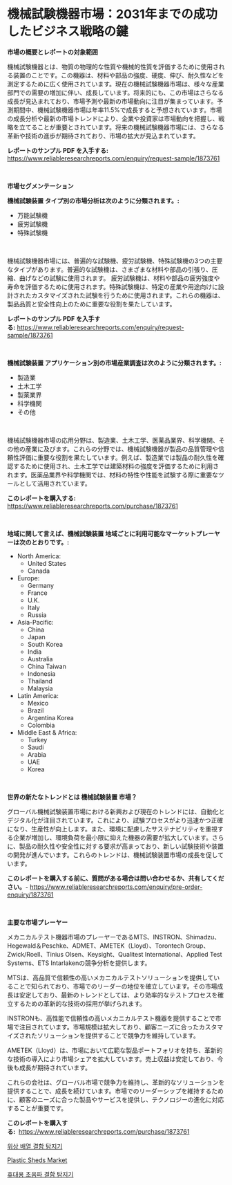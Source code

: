 <p><h1>機械試験機器市場：2031年までの成功したビジネス戦略の鍵</h1></p><p><strong>市場の概要とレポートの対象範囲</strong></p>
<p><p>機械試験機器とは、物質の物理的な性質や機械的性質を評価するために使用される装置のことです。この機器は、材料や部品の強度、硬度、伸び、耐久性などを測定するために広く使用されています。現在の機械試験機器市場は、様々な産業部門での需要の増加に伴い、成長しています。将来的にも、この市場はさらなる成長が見込まれており、市場予測や最新の市場動向に注目が集まっています。予測期間中、機械試験機器市場は年率11.5%で成長すると予想されています。市場の成長分析や最新の市場トレンドにより、企業や投資家は市場動向を把握し、戦略を立てることが重要とされています。将来の機械試験機器市場には、さらなる革新や技術の進歩が期待されており、市場の拡大が見込まれています。</p></p>
<p><strong>レポートのサンプル PDF を入手する:</strong> <a href="https://www.reliableresearchreports.com/enquiry/request-sample/1873761">https://www.reliableresearchreports.com/enquiry/request-sample/1873761</a></p>
<p>&nbsp;</p>
<p><strong>市場セグメンテーション</strong></p>
<p><strong>機械試験装置 タイプ別の市場分析は次のように分類されます。:</strong></p>
<p><ul><li>万能試験機</li><li>疲労試験機</li><li>特殊試験機</li></ul></p>
<p>&nbsp;</p>
<p><p>機械試験機器市場には、普遍的な試験機、疲労試験機、特殊試験機の3つの主要なタイプがあります。普遍的な試験機は、さまざまな材料や部品の引張り、圧縮、曲げなどの試験に使用されます。 疲労試験機は、材料や部品の疲労強度や寿命を評価するために使用されます。特殊試験機は、特定の産業や用途向けに設計されたカスタマイズされた試験を行うために使用されます。これらの機器は、製品品質と安全性向上のために重要な役割を果たしています。</p></p>
<p><strong>レポートのサンプル PDF を入手する:</strong>&nbsp;<a href="https://www.reliableresearchreports.com/enquiry/request-sample/1873761">https://www.reliableresearchreports.com/enquiry/request-sample/1873761</a></p>
<p>&nbsp;</p>
<p><strong> 機械試験装置 アプリケーション別の市場産業調査は次のように分類されます。:</strong></p>
<p><ul><li>製造業</li><li>土木工学</li><li>製薬業界</li><li>科学機関</li><li>その他</li></ul></p>
<p>&nbsp;</p>
<p><p>機械試験機器市場の応用分野は、製造業、土木工学、医薬品業界、科学機関、その他の産業に及びます。これらの分野では、機械試験機器が製品の品質管理や信頼性評価に重要な役割を果たしています。例えば、製造業では製品の耐久性を確認するために使用され、土木工学では建築材料の強度を評価するために利用されます。医薬品業界や科学機関では、材料の特性や性能を試験する際に重要なツールとして活用されています。</p></p>
<p><strong>このレポートを購入する:</strong>&nbsp; <a href="https://www.reliableresearchreports.com/purchase/1873761">https://www.reliableresearchreports.com/purchase/1873761</a></p>
<p>&nbsp;</p>
<p><strong>地域に関して言えば、機械試験装置 地域ごとに利用可能なマーケットプレーヤーは次のとおりです。:</strong></p>
<p><ul>
    <li>
        North America:
        <ul>
            <li>United States</li>
            <li>Canada</li>
        </ul>
    </li>
    <li>
        Europe:
        <ul>
            <li>Germany</li>
            <li>France</li>
            <li>U.K.</li>
            <li>Italy</li>
            <li>Russia</li>
        </ul>
    </li>
    <li>
        Asia-Pacific:
        <ul>
            <li>China</li>
            <li>Japan</li>
            <li>South Korea</li>
            <li>India</li>
            <li>Australia</li>
            <li>China Taiwan</li>
            <li>Indonesia</li>
            <li>Thailand</li>
            <li>Malaysia</li>
        </ul>
    </li>
    <li>
        Latin America:
        <ul>
            <li>Mexico</li>
            <li>Brazil</li>
            <li>Argentina Korea</li>
            <li>Colombia</li>
        </ul>
    </li>
    <li>
        Middle East & Africa:
        <ul>
            <li>Turkey</li>
            <li>Saudi</li>
            <li>Arabia</li>
            <li>UAE</li>
            <li>Korea</li>
        </ul>
    </li>
    </ul></p>
<p>&nbsp;</p>
<p><strong>世界の新たなトレンドとは 機械試験装置 市場？</strong></p>
<p><p>グローバル機械試験装置市場における新興および現在のトレンドには、自動化とデジタル化が注目されています。これにより、試験プロセスがより迅速かつ正確になり、生産性が向上します。また、環境に配慮したサステナビリティを重視する企業が増加し、環境負荷を最小限に抑えた機器の需要が拡大しています。さらに、製品の耐久性や安全性に対する要求が高まっており、新しい試験技術や装置の開発が進んでいます。これらのトレンドは、機械試験装置市場の成長を促しています。</p></p>
<p><strong>このレポートを購入する前に、質問がある場合は問い合わせるか、共有してください。</strong>- <a href="https://www.reliableresearchreports.com/enquiry/pre-order-enquiry/1873761">https://www.reliableresearchreports.com/enquiry/pre-order-enquiry/1873761</a></p>
<p>&nbsp;</p>
<p><strong>主要な市場プレーヤー</strong></p>
<p><p>メカニカルテスト機器市場のプレーヤーであるMTS、INSTRON、Shimadzu、Hegewald＆Peschke、ADMET、AMETEK（Lloyd）、Torontech Group、Zwick/Roell、Tinius Olsen、Keysight、Qualitest International、Applied Test Systems、ETS Intarlakenの競争分析を提供します。 </p><p>MTSは、高品質で信頼性の高いメカニカルテストソリューションを提供していることで知られており、市場でのリーダーの地位を確立しています。その市場成長は安定しており、最新のトレンドとしては、より効率的なテストプロセスを確立するための革新的な技術の採用が挙げられます。</p><p>INSTRONも、高性能で信頼性の高いメカニカルテスト機器を提供することで市場で注目されています。市場規模は拡大しており、顧客ニーズに合ったカスタマイズされたソリューションを提供することで競争力を維持しています。</p><p>AMETEK（Lloyd）は、市場において広範な製品ポートフォリオを持ち、革新的な技術の導入により市場シェアを拡大しています。売上収益は安定しており、今後も成長が期待されています。</p><p>これらの会社は、グローバル市場で競争力を維持し、革新的なソリューションを提供することで、成長を続けています。市場でのリーダーシップを維持するために、顧客のニーズに合った製品やサービスを提供し、テクノロジーの進化に対応することが重要です。</p></p>
<p><strong>このレポートを購入する:</strong>&nbsp;&nbsp;<a href="https://www.reliableresearchreports.com/purchase/1873761">https://www.reliableresearchreports.com/purchase/1873761</a></p>
<p><p><a href="https://github.com/idcefvhkdut6/Market-Research-Report-List-1/blob/main/24723092452.md">위상 배열 결함 탐지기</a></p><p><a href="https://zircon-bluebell-299.notion.site/Plastic-Sheds-Market-Size-2024-2031-Global-Industrial-Analysis-Key-Geographical-Regions-Market-S-95643ea1be15422b9d16095eb80d4f84">Plastic Sheds Market</a></p><p><a href="https://github.com/vsap75a286l/Market-Research-Report-List-1/blob/main/17927522453.md">휴대용 초음파 결함 탐지기</a></p></p>